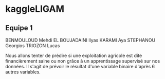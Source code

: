 # kaggleLIGAM
## Equipe 1

BENMOULOUD Mehdi
EL BOUJADAINI Ilyas
KARAMI Aya
STEPHANOU Georgios
TRIOZON Lucas

Nous allons tenter de prédire si une exploitation agricole est dite financièrement saine ou non grâce à un apprentissage supervisé sur nos données.
Il s'agit de prévoir le résultat d'une variable binaire d'après 6 autres variables.
